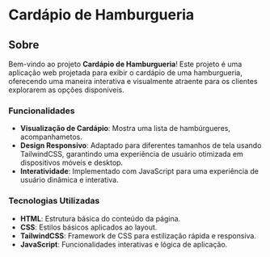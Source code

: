  # Cardápio de Hamburgueria

## Sobre

Bem-vindo ao projeto **Cardápio de Hamburgueria**! Este projeto é uma aplicação web projetada para exibir o cardápio de uma hamburgueria, oferecendo uma maneira interativa e visualmente atraente para os clientes explorarem as opções disponíveis.

### Funcionalidades

- **Visualização de Cardápio**: Mostra uma lista de hambúrgueres, acompanhametos.
- **Design Responsivo**: Adaptado para diferentes tamanhos de tela usando TailwindCSS, garantindo uma experiência de usuário otimizada em dispositivos móveis e desktop.
- **Interatividade**: Implementado com JavaScript para uma experiência de usuário dinâmica e interativa.

### Tecnologias Utilizadas

- **HTML**: Estrutura básica do conteúdo da página.
- **CSS**: Estilos básicos aplicados ao layout.
- **TailwindCSS**: Framework de CSS para estilização rápida e responsiva.
- **JavaScript**: Funcionalidades interativas e lógica de aplicação.
